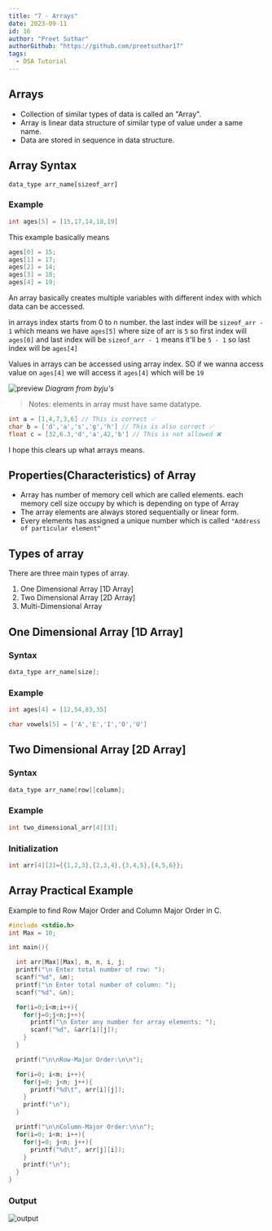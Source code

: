 ```yaml
---
title: "7 - Arrays"
date: 2023-09-11
id: 16
author: "Preet Suthar"
authorGithub: "https://github.com/preetsuthar17"
tags:
  - DSA Tutorial
---
```


## Arrays

- Collection of similar types of data is called an "Array".
- Array is linear data structure of similar type of value under a same name.
- Data are stored in sequence in data structure.

## Array Syntax

```
data_type arr_name[sizeof_arr]
```

### Example

```c
int ages[5] = [15,17,14,18,19]
```

This example basically means

```c
ages[0] = 15;
ages[1] = 17;
ages[2] = 14;
ages[3] = 18;
ages[4] = 19;
```

An array basically creates multiple variables with different index with which data can be accessed.

in arrays index starts from 0 to n number.
the last index will be `sizeof_arr - 1` which means we have `ages[5]` where size of arr is `5` so first index will `ages[0]` and last index will be `sizeof_arr - 1` means it'll be `5 - 1` so last index will be `ages[4]`

Values in arrays can be accessed using array index. SO if we wanna access value on `ages[4]` we will access it `ages[4]` which will be `19`

![preview](https://i.imgur.com/CYbjPpj.png)
_Diagram from byju's_

> Notes: elements in array must have same datatype.

```c
int a = [1,4,7,3,6] // This is correct ✅
char b = ['d','a','s','g','h'] // This is also correct ✅
float c = [32,6.3,'d','a',42,'b'] // This is not allowed ❌
```

I hope this clears up what arrays means.

## Properties(Characteristics) of Array

- Array has number of memory cell which are called elements. each memory cell size occupy by which is depending on type of Array
- The array elements are always stored sequentially or linear form.
- Every elements has assigned a unique number which is called `"Address of particular element"`

## Types of array

There are three main types of array.

1. One Dimensional Array [1D Array]
2. Two Dimensional Array [2D Array]
3. Multi-Dimensional Array

## One Dimensional Array [1D Array]

### Syntax

```c
data_type arr_name[size];
```

### Example

```c
int ages[4] = [12,54,83,35]
```

```c
char vowels[5] = ['A','E','I','O','U']
```

## Two Dimensional Array [2D Array]

### Syntax

```c
data_type arr_name[row][column];
```

### Example

```c
int two_dimensional_arr[4][3];
```

### Initialization

```c
int arr[4][3]={{1,2,3},{2,3,4},{3,4,5},{4,5,6}};
```

## Array Practical Example

Example to find Row Major Order and Column Major Order in C.

```c
#include <stdio.h>
int Max = 10;

int main(){

  int arr[Max][Max], m, n, i, j;
  printf("\n Enter total number of row: ");
  scanf("%d", &m);
  printf("\n Enter total number of column: ");
  scanf("%d", &n);

  for(i=0;i<m;i++){
    for(j=0;j<n;j++){
      printf("\n Enter any number for array elements: ");
      scanf("%d", &arr[i][j]);
    }
  }

  printf("\n\nRow-Major Order:\n\n");

  for(i=0; i<m; i++){
    for(j=0; j<n; j++){
      printf("%d\t", arr[i][j]);
    }
    printf("\n");
  }

  printf("\n\nColumn-Major Order:\n\n");
  for(i=0; i<m; i++){
    for(j=0; j<n; j++){
      printf("%d\t", arr[j][i]);
    }
    printf("\n");
  }
}
```

### Output

![output](https://i.imgur.com/C78mFcp.png)
